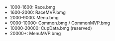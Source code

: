 - 1000-1600: Race.bmg
- 1600-2000: RaceMVP.bmg
- 2000-9000: Menu.bmg
- 9000-10000: Common.bmg / CommonMVP.bmg
- 10000-20000: CupData.bmg (reserved)
- 20000+: MenuMVP.bmg
